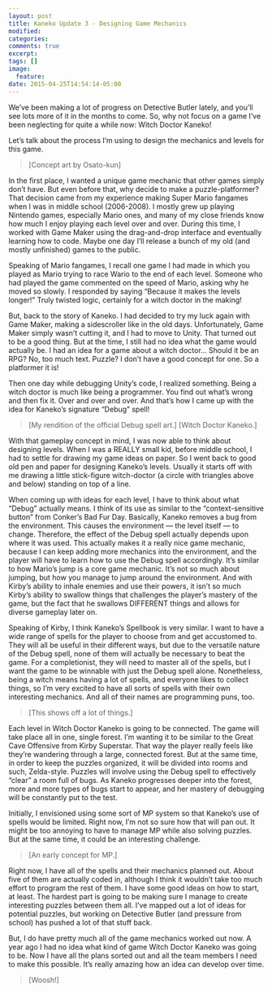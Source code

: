 ```yaml
---
layout: post
title: Kaneko Update 3 - Designing Game Mechanics
modified:
categories:
comments: true
excerpt:
tags: []
image:
  feature:
date: 2015-04-25T14:54:14-05:00
---
```


We’ve been making a lot of progress on Detective Butler lately, and you’ll see lots more of it in the months to come. So, why not focus on a game I’ve been neglecting for quite a while now: Witch Doctor Kaneko!

Let’s talk about the process I’m using to design the mechanics and levels for this game.

> [Concept art by Osato-kun]

In the first place, I wanted a unique game mechanic that other games simply don’t have. But even before that, why decide to make a puzzle-platformer? That decision came from my experience making Super Mario fangames when I was in middle school (2006-2008). I mostly grew up playing Nintendo games, especially Mario ones, and many of my close friends know how much I enjoy playing each level over and over. During this time, I worked with Game Maker using the drag-and-drop interface and eventually learning how to code. Maybe one day I’ll release a bunch of my old (and mostly unfinished) games to the public.

Speaking of Mario fangames, I recall one game I had made in which you played as Mario trying to race Wario to the end of each level. Someone who had played the game commented on the speed of Mario, asking why he moved so slowly. I responded by saying “Because it makes the levels longer!” Truly twisted logic, certainly for a witch doctor in the making!

But, back to the story of Kaneko. I had decided to try my luck again with Game Maker, making a sidescroller like in the old days. Unfortunately, Game Maker simply wasn’t cutting it, and I had to move to Unity. That turned out to be a good thing. But at the time, I still had no idea what the game would actually be. I had an idea for a game about a witch doctor… Should it be an RPG? No, too much text. Puzzle? I don’t have a good concept for one. So a platformer it is!

Then one day while debugging Unity’s code, I realized something. Being a witch doctor is much like being a programmer. You find out what’s wrong and then fix it. Over and over and over. And that’s how I came up with the idea for Kaneko’s signature “Debug” spell!

> [My rendition of the official Debug spell art.] [Witch Doctor Kaneko.]

With that gameplay concept in mind, I was now able to think about designing levels. When I was a REALLY small kid, before middle school, I had to settle for drawing my game ideas on paper. So I went back to good old pen and paper for designing Kaneko’s levels. Usually it starts off with me drawing a little stick-figure witch-doctor (a circle with triangles above and below) standing on top of a line.

When coming up with ideas for each level, I have to think about what “Debug” actually means. I think of its use as similar to the “context-sensitive button” from Conker’s Bad Fur Day. Basically, Kaneko removes a bug from the environment. This causes the environment — the level itself — to change. Therefore, the effect of the Debug spell actually depends upon where it was used. This actually makes it a really nice game mechanic, because I can keep adding more mechanics into the environment, and the player will have to learn how to use the Debug spell accordingly. It’s similar to how Mario’s jump is a core game mechanic. It’s not so much about jumping, but how you manage to jump around the environment. And with Kirby’s ability to inhale enemies and use their powers, it isn’t so much Kirby’s ability to swallow things that challenges the player’s mastery of the game, but the fact that he swallows DIFFERENT things and allows for diverse gameplay later on.

Speaking of Kirby, I think Kaneko’s Spellbook is very similar. I want to have a wide range of spells for the player to choose from and get accustomed to. They will all be useful in their different ways, but due to the versatile nature of the Debug spell, none of them will actually be necessary to beat the game. For a completionist, they will need to master all of the spells, but I want the game to be winnable with just the Debug spell alone. Nonetheless, being a witch means having a lot of spells, and everyone likes to collect things, so I’m very excited to have all sorts of spells with their own interesting mechanics. And all of their names are programming puns, too.

> [This shows off a lot of things.]

Each level in Witch Doctor Kaneko is going to be connected. The game will take place all in one, single forest. I’m wanting it to be similar to the Great Cave Offensive from Kirby Superstar. That way the player really feels like they’re wandering through a large, connected forest. But at the same time, in order to keep the puzzles organized, it will be divided into rooms and such, Zelda-style. Puzzles will involve using the Debug spell to effectively “clear” a room full of bugs. As Kaneko progresses deeper into the forest, more and more types of bugs start to appear, and her mastery of debugging will be constantly put to the test.

Initially, I envisioned using some sort of MP system so that Kaneko’s use of spells would be limited. Right now, I’m not so sure how that will pan out. It might be too annoying to have to manage MP while also solving puzzles. But at the same time, it could be an interesting challenge.

> [An early concept for MP.]

Right now, I have all of the spells and their mechanics planned out. About five of them are actually coded in, although I think it wouldn’t take too much effort to program the rest of them. I have some good ideas on how to start, at least. The hardest part is going to be making sure I manage to create interesting puzzles between them all. I’ve mapped out a lot of ideas for potential puzzles, but working on Detective Butler (and pressure from school) has pushed a lot of that stuff back.

But, I do have pretty much all of the game mechanics worked out now. A year ago I had no idea what kind of game Witch Doctor Kaneko was going to be. Now I have all the plans sorted out and all the team members I need to make this possible. It’s really amazing how an idea can develop over time.

> [Woosh!]
